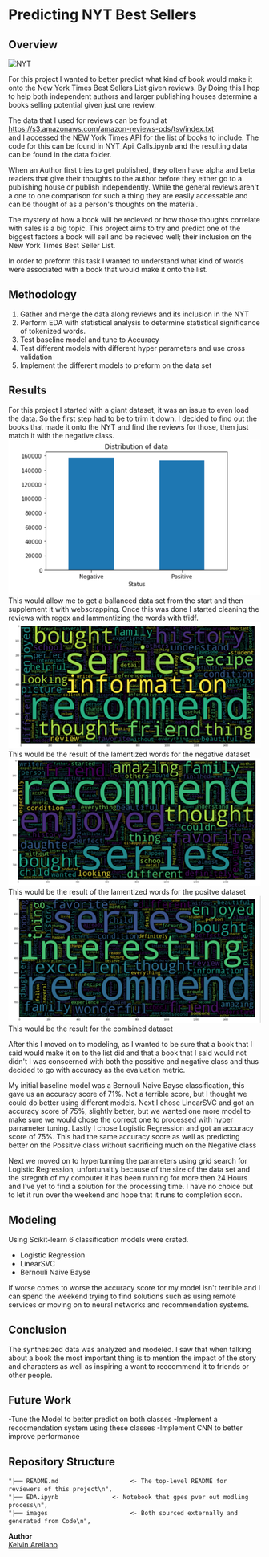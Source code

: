 # Predicting NYT Best Sellers

## Overview
![NYT](https://www.incimages.com/uploaded_files/image/1920x1080/getty_82046046_255436.jpg)


   For this project I wanted to better predict what kind of book would make it onto the 
   New York Times Best Sellers List given reviews.
   By Doing this I hop to help both independent authors and larger publishing houses determine a books 
   selling potential given just one review.<br>
   
   
   The data that I used for reviews can be found at<br>
   https://s3.amazonaws.com/amazon-reviews-pds/tsv/index.txt<br>
   and I accessed the NEW York Times API for the list of books to include. The code for this 
   can be found in NYT_Api_Calls.ipynb and the resulting data can be found in the data folder.

   When an Author first tries to get published, they often have alpha and beta readers that
   give their thoughts to the author before they either go to a publishing house or publish
   independently. While the general reviews aren't a one to one comparison for such a thing 
   they are easily accessable and can be thought of as a person's thoughts on the material.
   
   The mystery of how a book will be recieved or how those thoughts correlate with sales is
   a big topic. This project aims to try and predict one of the biggest factors a book will
   sell and be recieved well; their inclusion on the New York Times Best Seller List. 

   In order to preform this task I wanted to understand what kind of words were associated 
   with a book that would make it onto the list. 


    
## Methodology
1. Gather and merge the data along reviews and its inclusion in the NYT
2. Perform EDA with statistical analysis to determine statistical significance of tokenized words.
4. Test baseline model and tune to Accuracy
5. Test different models with different hyper perameters and use cross validation
6. Implement the different models to preform on the data set

## Results

   For this project I started with a giant dataset, it was an issue to even load the data. So the
   first step had to be to trim it down. I decided to find out the books that made it onto the
   NYT and find the reviews for those, then just match it with the negative class.
   ![distribution](./images/Data_dist.png)<br>
   This would allow me to get a ballanced data set from the start and then supplement it with
   webscrapping. Once this was done I started cleaning the reviews with regex and lammentizing
   the words with tfidf.<br>
   ![distribution](./images/Negative.png)<br>
   This would be the result of the lamentized words for the negative dataset
   ![distribution](./images/Positive.png)<br>
   This would be the result of the lamentized words for the positve dataset
   ![distribution](./images/Combined_Corpus.png)<br>
   This would be the result for the combined dataset
   
   
   After this I moved on to modeling, as I wanted to be sure that a book that I said would make it
   on to the list did and that a book that I said would not didn't I was conscerned with both the 
   possitive and negative class and thus decided to go with accuracy as the evaluation metric.
   
   My initial baseline model was a  Bernouli Naive Bayse classification, this gave us an
   accuracy score of 71%. Not a terrible score, but I thought we could do better using different
   models. Next I chose LinearSVC and got an accuracy score of 75%, slightly better, but we wanted one
   more model to make sure we would chose the correct one to processed with hyper parrameter tuning.
   Lastly I chose Logistic Regression and got an accuracy score of 75%. This had the same accuracy score 
   as well as predicting better on the Possitve class without sacrificing much on the Negative class
    
   Next we moved on to hypertunning the parameters using grid search for Logistic Regression, unfortunaltly
   because of the size of the data set and the stregnth of my computer it has been running for more then 24 
   Hours and I've yet to find a solution for the processing time. I have no choice but to let it run over the 
   weekend and hope that it runs to completion soon.
   
## Modeling
Using Scikit-learn 6 classification models were crated.
- Logistic Regression 
- LinearSVC
- Bernouli Naive Bayse


If worse comes to worse the accuracy score for my model isn't terrible and I can spend the weekend trying to find 
solutions such as using remote services or moving on to neural networks and recommendation systems.
<br>

## Conclusion
The synthesized data was analyzed and modeled. I saw that when talking about a book the most important thing is to 
mention the impact of the story and characters as well as inspiring a want to reccommend it to friends or other 
people. 


## Future Work
-Tune the Model to better predict on both classes
-Implement a recocmendation system using these classes
-Implement CNN to better improve performance

## Repository Structure

    "├── README.md                    <- The top-level README for reviewers of this project\n",
    "├── EDA.ipynb               <- Notebook that gpes pver out modling process\n",
    "├── images                       <- Both sourced externally and generated from Code\n",       
    
**Author** <br>
[Kelvin Arellano](https://github.com/Kelvin-Arellano)<br>

